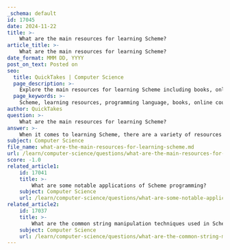```yaml
---
_schema: default
id: 17045
date: 2024-11-22
title: >-
    What are the main resources for learning Scheme?
article_title: >-
    What are the main resources for learning Scheme?
date_format: MMM DD, YYYY
post_on_text: Posted on
seo:
  title: QuickTakes | Computer Science
  page_description: >-
    Explore the main resources for learning Scheme including books, online courses, tutorials, and community support suited for beginners and experienced programmers.
  page_keywords: >-
    Scheme, learning resources, programming language, books, online courses, tutorials, programming practices, interactive learning, community support, coding exercises
author: QuickTakes
question: >-
    What are the main resources for learning Scheme?
answer: >-
    When it comes to learning Scheme, there are a variety of resources available that cater to different learning styles and levels of expertise. Here are some of the main resources you can consider:\n\n1. **Books**:\n   - **"The Scheme Programming Language" (4th Ed.) by R. Kent Dybvig**: This book is highly regarded as a comprehensive reference for Scheme and is suitable for both beginners and experienced programmers.\n   - **"The Little Schemer"**: This book provides a gentle introduction to Scheme through a conversational style and is particularly useful for beginners.\n   - **"Teach Yourself Scheme in Fixnum Days"**: This resource offers a straightforward introduction to Scheme, making it accessible for those new to the language.\n\n2. **Online Courses**:\n   - **"Scheme Programming: Best Practices and Patterns" on Udemy**: This advanced course is designed to enhance your Scheme programming skills, focusing on best practices and patterns.\n   - **Coursera's "Structure and Interpretation of Computer Programs"**: This course uses Scheme to teach fundamental programming concepts and is suitable for beginners.\n\n3. **Tutorials and Guides**:\n   - **"Using Scheme (A Tutorial)"**: This tutorial provides a practical approach to learning Scheme, encouraging hands-on experimentation.\n   - **"Programming in Scheme — The Quick and Definitive Scheme Tutorial"**: This online tutorial is aimed at both beginners and experienced programmers looking to get up to speed with Scheme.\n\n4. **Online Communities and Resources**:\n   - **GitHub Repositories**: There are curated lists of Scheme resources available on GitHub, such as [awesome-scheme](https://github.com/theodesp/awesome-scheme) and [schemedoc](https://github.com/schemedoc/awesome-scheme), which compile various materials, libraries, and tools related to Scheme.\n   - **Exercism.org**: This platform offers coding exercises in Scheme, allowing you to practice and receive feedback from a community of developers.\n\n5. **Video Lectures**:\n   - **YouTube**: There are numerous video lectures available that cover various aspects of Scheme programming, including advanced topics like continuations and compiler construction.\n\n6. **Interactive Learning**:\n   - **Online coding platforms**: Websites like Codewars and HackerRank may also offer challenges in Scheme, providing a way to practice coding in an interactive environment.\n\nThese resources collectively provide a robust foundation for anyone looking to learn Scheme, whether you are a complete beginner or an experienced programmer seeking to deepen your understanding of the language.
subject: Computer Science
file_name: what-are-the-main-resources-for-learning-scheme.md
url: /learn/computer-science/questions/what-are-the-main-resources-for-learning-scheme
score: -1.0
related_article1:
    id: 17041
    title: >-
        What are some notable applications of Scheme programming?
    subject: Computer Science
    url: /learn/computer-science/questions/what-are-some-notable-applications-of-scheme-programming
related_article2:
    id: 17037
    title: >-
        What are the common string manipulation techniques used in Scheme?
    subject: Computer Science
    url: /learn/computer-science/questions/what-are-the-common-string-manipulation-techniques-used-in-scheme
---
```


&nbsp;